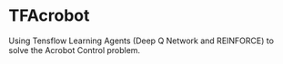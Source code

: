 # TFAcrobot
Using Tensflow Learning Agents (Deep Q Network and REINFORCE) to solve the Acrobot Control problem.
